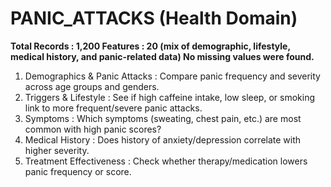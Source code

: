 # PANIC_ATTACKS (Health Domain)

**Total Records                  : 1,200
Features                         : 20 (mix of demographic, lifestyle, medical history, and panic-related data)
No missing values were found.**

1) Demographics & Panic Attacks  : Compare panic frequency and severity across age groups and genders.
2) Triggers & Lifestyle          : See if high caffeine intake, low sleep, or smoking link to more frequent/severe panic attacks.
3) Symptoms                      : Which symptoms (sweating, chest pain, etc.) are most common with high panic scores?
4) Medical History               : Does history of anxiety/depression correlate with higher severity.
5) Treatment Effectiveness       : Check whether therapy/medication lowers panic frequency or score.
